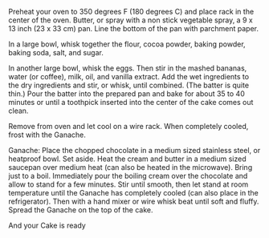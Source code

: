 Preheat your oven to 350 degrees F (180 degrees C) and place rack in the center of the oven. Butter, or spray with a non stick vegetable spray, a 9 x 13 inch (23 x 33 cm) pan. Line the bottom of the pan with parchment paper.

In a large bowl, whisk together the flour, cocoa powder, baking powder, baking soda, salt, and sugar.

In another large bowl, whisk the eggs. Then stir in the mashed bananas, water (or coffee), milk, oil, and vanilla extract. Add the wet ingredients to the dry ingredients and stir, or whisk, until combined. (The batter is quite thin.) Pour the batter into the prepared pan and bake for about 35 to 40 minutes or until a toothpick inserted into the center of the cake comes out clean.  

Remove from oven and let cool on a wire rack. When completely cooled, frost with the Ganache.

Ganache: Place the chopped chocolate in a medium sized stainless steel, or heatproof bowl. Set aside. Heat the cream and butter in a medium sized saucepan over medium heat (can also be heated in the microwave). Bring just to a boil. Immediately pour the boiling cream over the chocolate and allow to stand for a few minutes. Stir until smooth, then let stand at room temperature until the Ganache has completely cooled (can also place in the refrigerator). Then with a hand mixer or wire whisk beat until soft and fluffy. Spread the Ganache on the top of the cake.

And your Cake is ready